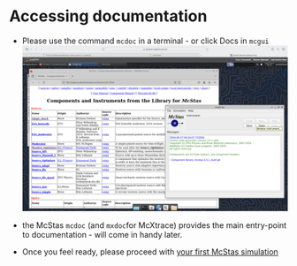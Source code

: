 # Accessing documentation
- Please use the command `mcdoc` in a terminal - or click Docs in `mcgui`
![mcdoc](11_mcdoc.png)
- the McStas `mcdoc` (and `mxdoc`for McXtrace) provides the main entry-point to documentation - will come in handy later.

- Once you feel ready, please proceed with [your first McStas simulation](../03_a_first_simulation/README.md)